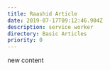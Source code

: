 ```yaml
---
title: Raashid Article
date: 2019-07-17T09:12:46.904Z
description: service worker
directory: Basic Articles
priority: 0
---
```

new content
